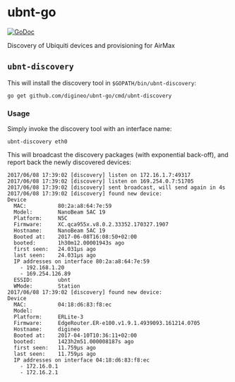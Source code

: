 # ubnt-go

[![GoDoc](https://godoc.org/github.com/digineo/ubnt-go?status.svg)](http://godoc.org/github.com/digineo/ubnt-go)

Discovery of Ubiquiti devices and provisioning for AirMax

## `ubnt-discovery`

This will install the discovery tool in `$GOPATH/bin/ubnt-discovery`:

    go get github.com/digineo/ubnt-go/cmd/ubnt-discovery

### Usage

Simply invoke the discovery tool with an interface name:

    ubnt-discovery eth0

This will broadcast the discovery packages (with exponential back-off),
and report back the newly discovered devices:

    2017/06/08 17:39:02 [discovery] listen on 172.16.1.7:49317
    2017/06/08 17:39:02 [discovery] listen on 169.254.0.7:51705
    2017/06/08 17:39:02 [discovery] sent broadcast, will send again in 4s
    2017/06/08 17:39:02 [discovery] found new device:
    Device
      MAC:          80:2a:a8:64:7e:59
      Model:        NanoBeam 5AC 19
      Platform:     N5C
      Firmware:     XC.qca955x.v8.0.2.33352.170327.1907
      Hostname:     NanoBeam 5AC 19
      Booted at:    2017-06-08T16:08:50+02:00
      booted:       1h30m12.00001943s ago
      first seen:   24.031µs ago
      last seen:    24.031µs ago
      IP addresses on interface 80:2a:a8:64:7e:59
        - 192.168.1.20
        - 169.254.126.89
      ESSID:        ubnt
      WMode:        Station
    2017/06/08 17:39:02 [discovery] found new device:
    Device
      MAC:          04:18:d6:83:f8:ec
      Model:
      Platform:     ERLite-3
      Firmware:     EdgeRouter.ER-e100.v1.9.1.4939093.161214.0705
      Hostname:     digineo
      Booted at:    2017-04-10T10:36:11+02:00
      booted:       1423h2m51.000008187s ago
      first seen:   11.759µs ago
      last seen:    11.759µs ago
      IP addresses on interface 04:18:d6:83:f8:ec
        - 172.16.0.1
        - 172.16.2.1

